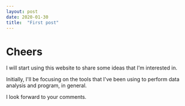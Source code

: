 ```yaml
---
layout: post
date: 2020-01-30
title:  "First post"
---
```


# Cheers

I will start using this website to share some ideas that I'm interested in.

Initially, I'll be focusing on the tools that I've been using to perform data analysis and program, in general.

I look forward to your comments.
